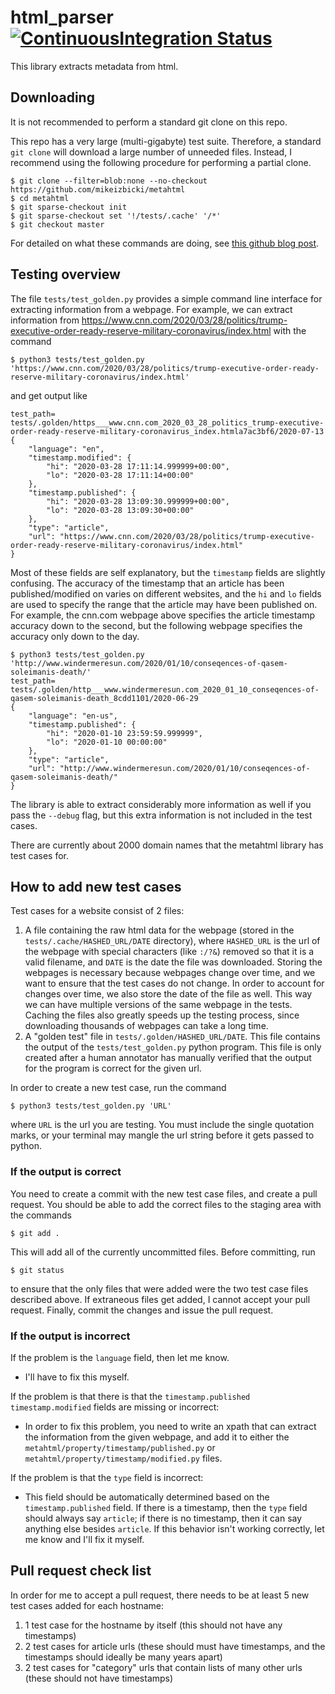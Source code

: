 # html\_parser [![ContinuousIntegration Status](https://github.com/mikeizbicki/metahtml/workflows/tests/badge.svg)](https://github.com/mikeizbicki/metahtml/actions)

This library extracts metadata from html.

## Downloading

It is not recommended to perform a standard git clone on this repo.

This repo has a very large (multi-gigabyte) test suite.
Therefore, a standard `git clone` will download a large number of unneeded files.
Instead, I recommend using the following procedure for performing a partial clone.

```
$ git clone --filter=blob:none --no-checkout https://github.com/mikeizbicki/metahtml
$ cd metahtml
$ git sparse-checkout init
$ git sparse-checkout set '!/tests/.cache' '/*'
$ git checkout master
```

For detailed on what these commands are doing, see [this github blog post](https://github.blog/2020-01-13-highlights-from-git-2-25/).

## Testing overview

The file `tests/test_golden.py` provides a simple command line interface for extracting information from a webpage.
For example, we can extract information from https://www.cnn.com/2020/03/28/politics/trump-executive-order-ready-reserve-military-coronavirus/index.html with the command
```
$ python3 tests/test_golden.py 'https://www.cnn.com/2020/03/28/politics/trump-executive-order-ready-reserve-military-coronavirus/index.html'
```
and get output like
```
test_path= tests/.golden/https___www.cnn.com_2020_03_28_politics_trump-executive-order-ready-reserve-military-coronavirus_index.htmla7ac3bf6/2020-07-13
{
    "language": "en",
    "timestamp.modified": {
        "hi": "2020-03-28 17:11:14.999999+00:00",
        "lo": "2020-03-28 17:11:14+00:00"
    },
    "timestamp.published": {
        "hi": "2020-03-28 13:09:30.999999+00:00",
        "lo": "2020-03-28 13:09:30+00:00"
    },
    "type": "article",
    "url": "https://www.cnn.com/2020/03/28/politics/trump-executive-order-ready-reserve-military-coronavirus/index.html"
}
```
Most of these fields are self explanatory, but the `timestamp` fields are slightly confusing.
The accuracy of the timestamp that an article has been published/modified on varies on different websites, and the `hi` and `lo` fields are used to specify the range that the article may have been published on.
For example, the cnn.com webpage above specifies the article timestamp accuracy down to the second, but the following webpage specifies the accuracy only down to the day.
```
$ python3 tests/test_golden.py 'http://www.windermeresun.com/2020/01/10/conseqences-of-qasem-soleimanis-death/'
test_path= tests/.golden/http___www.windermeresun.com_2020_01_10_conseqences-of-qasem-soleimanis-death_8cdd1101/2020-06-29
{
    "language": "en-us",
    "timestamp.published": {
        "hi": "2020-01-10 23:59:59.999999",
        "lo": "2020-01-10 00:00:00"
    },
    "type": "article",
    "url": "http://www.windermeresun.com/2020/01/10/conseqences-of-qasem-soleimanis-death/"
}
```

The library is able to extract considerably more information as well if you pass the `--debug` flag,
but this extra information is not included in the test cases.

There are currently about 2000 domain names that the metahtml library has test cases for.

## How to add new test cases

Test cases for a website consist of 2 files: 
1. A file containing the raw html data for the webpage (stored in the `tests/.cache/HASHED_URL/DATE` directory),
   where `HASHED_URL` is the url of the webpage with special characters (like `:/?&`) removed so that it is a valid filename,
   and `DATE` is the date the file was downloaded. 
   Storing the webpages is necessary because webpages change over time,
   and we want to ensure that the test cases do not change.
   In order to account for changes over time, we also store the date of the file as well.
   This way we can have multiple versions of the same webpage in the tests.
   Caching the files also greatly speeds up the testing process,
   since downloading thousands of webpages can take a long time.
2. A "golden test" file in `tests/.golden/HASHED_URL/DATE`.
   This file contains the output of the `tests/test_golden.py` python program.
   This file is only created after a human annotator has manually verified that the output for the program is correct for the given url.

In order to create a new test case, run the command
```
$ python3 tests/test_golden.py 'URL'
```
where `URL` is the url you are testing.
You must include the single quotation marks, or your terminal may mangle the url string before it gets passed to python.

### If the output is correct

You need to create a commit with the new test case files, and create a pull request.
You should be able to add the correct files to the staging area with the commands
```
$ git add .
```
This will add all of the currently uncommitted files.
Before committing, run 
```
$ git status
```
to ensure that the only files that were added were the two test case files described above.
If extraneous files get added, I cannot accept your pull request.
Finally, commit the changes and issue the pull request.

### If the output is incorrect

If the problem is the `language` field, then let me know.

* I'll have to fix this myself.

If the problem is that there is that the `timestamp.published` `timestamp.modified` fields are missing or incorrect:
* In order to fix this problem, you need to write an xpath that can extract the information from the given webpage, and add it to either the `metahtml/property/timestamp/published.py` or `metahtml/property/timestamp/modified.py` files.

If the problem is that the `type` field is incorrect:

* This field should be automatically determined based on the `timestamp.published` field.
  If there is a timestamp, then the `type` field should always say `article`;
  if there is no timestamp, then it can say anything else besides `article`.
  If this behavior isn't working correctly,
  let me know and I'll fix it myself.

## Pull request check list

In order for me to accept a pull request, there needs to be at least 5 new test cases added for each hostname:
1. 1 test case for the hostname by itself (this should not have any timestamps)
1. 2 test cases for article urls (these should must have timestamps, and the timestamps should ideally be many years apart)
1. 2 test cases for "category" urls that contain lists of many other urls (these should not have timestamps)

<!--
## Notes

Some websites aggregate from other websites, but appear to be their own news source.
Should we special case these sites?
Example: https://headtopics.com/es/est-grave-de-salud-kim-jong-un-12557786

## Important links

Schemas:
https://iptc.org/standards/rnews/
https://schema.org/Article

Academic:
https://www.aclweb.org/anthology/2020.wac-1.2/t
https://ecir2020.org/

Python libraries:
https://github.com/scrapinghub/extruct
https://github.com/victormartinez/ferret
https://www.scrapinghub.com/data-api-news/
https://www.diffbot.com/products/automatic/article/
https://lateral.io/docs/article-extractor
https://extractarticletext.com/
https://www.octoparse.com/tutorial-7/capture-text-from-a-page
http://adrien.barbaresi.eu/blog/trafilatura-main-text-content-python.html
https://pypi.org/project/jusText/ (has lots of links to other libs)
https://github.com/dalab/web2text
https://github.com/dragnet-org/dragne

-->
